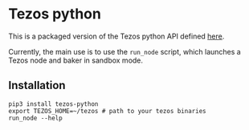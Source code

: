# Tezos python

This is a packaged version of the Tezos python API defined
[here](http://tezos.gitlab.io/mainnet/developer/python_testing_framework.html).

Currently, the main use is to use the `run_node` script, which launches a
Tezos node and baker in sandbox mode.

## Installation

```
pip3 install tezos-python
export TEZOS_HOME=~/tezos # path to your tezos binaries
run_node --help
```
